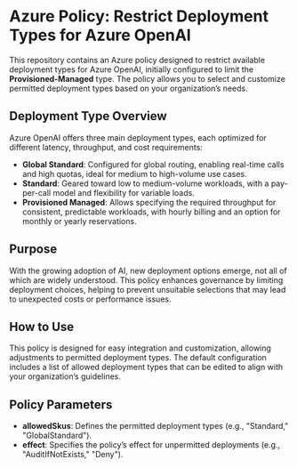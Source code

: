 # Azure Policy: Restrict Deployment Types for Azure OpenAI

This repository contains an Azure policy designed to restrict available deployment types for Azure OpenAI, initially configured to limit the **Provisioned-Managed** type. The policy allows you to select and customize permitted deployment types based on your organization’s needs.

## Deployment Type Overview

Azure OpenAI offers three main deployment types, each optimized for different latency, throughput, and cost requirements:

- **Global Standard**: Configured for global routing, enabling real-time calls and high quotas, ideal for medium to high-volume use cases.
- **Standard**: Geared toward low to medium-volume workloads, with a pay-per-call model and flexibility for variable loads.
- **Provisioned Managed**: Allows specifying the required throughput for consistent, predictable workloads, with hourly billing and an option for monthly or yearly reservations.

## Purpose

With the growing adoption of AI, new deployment options emerge, not all of which are widely understood. This policy enhances governance by limiting deployment choices, helping to prevent unsuitable selections that may lead to unexpected costs or performance issues.

## How to Use

This policy is designed for easy integration and customization, allowing adjustments to permitted deployment types. The default configuration includes a list of allowed deployment types that can be edited to align with your organization’s guidelines.

## Policy Parameters

- **allowedSkus**: Defines the permitted deployment types (e.g., "Standard," "GlobalStandard").
- **effect**: Specifies the policy’s effect for unpermitted deployments (e.g., "AuditIfNotExists," "Deny").